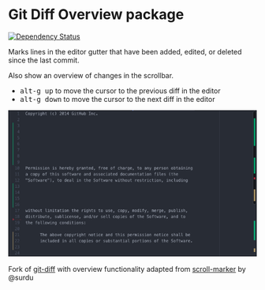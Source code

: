 # Git Diff Overview package
[![Dependency Status](https://david-dm.org/guidezpl/git-diff-overview.svg)](https://david-dm.org/guidezpl/git-diff-overview)

Marks lines in the editor gutter that have been added, edited, or deleted since the last commit.

Also show an overview of changes in the scrollbar.

  * <kbd>alt-g up</kbd> to move the cursor to the previous diff in the editor
  * <kbd>alt-g down</kbd> to move the cursor to the next diff in the editor

![](https://raw.githubusercontent.com/guidezpl/git-diff-overview/master/screenshot.png)

Fork of [git-diff](https://github.com/atom/atom/tree/masterpackages/git-diff) with overview functionality adapted from [scroll-marker](https://github.com/surdu/scroll-marker) by @surdu
